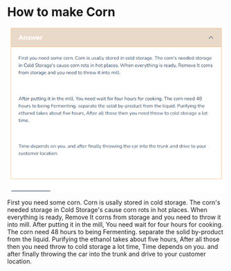 # How to make Corn

![How to Make Corn](image.png)

First you need some corn. Corn is usally stored in cold storage. The corn's needed storage in Cold Storage's cause corn rots in hot places. When everything is ready, Remove It corns from storage and you need to throw it into mill.
After putting it in the mill, You need wait for four hours for cooking. The corn need 48 hours to being Fermenting. separate the solid by-product from the liquid. Purifying the ethanol takes about five hours,  After all those then you need throw to cold storage a lot time, 
Time depends on you. and after finally throwing the car into the trunk and drive to your customer location.